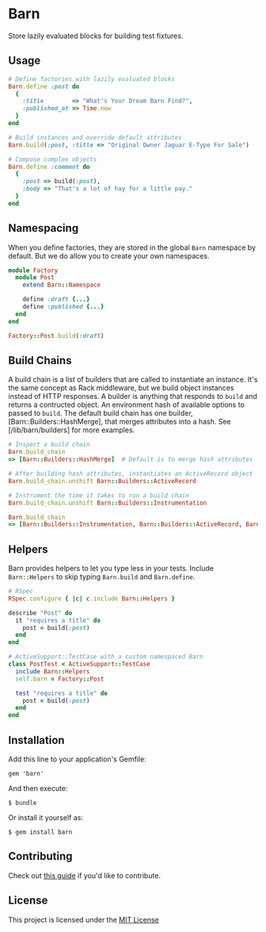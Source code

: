 # Barn

Store lazily evaluated blocks for building test fixtures.

## Usage

```ruby
# Define factories with lazily evaluated blocks
Barn.define :post do
  {
    :title        => "What's Your Dream Barn Find?",
    :published_at => Time.now
  }
end

# Build instances and override default attributes
Barn.build(:post, :title => "Original Owner Jaguar E-Type For Sale")

# Compose complex objects
Barn.define :comment do
  {
    :post => build(:post),
    :body => "That's a lot of hay for a little pay."
  }
end
```

## Namespacing

When you define factories, they are stored in the global `Barn` namespace by
default. But we do allow you to create your own namespaces.

```ruby
module Factory
  module Post
    extend Barn::Namespace

    define :draft {...}
    define :published {...}
  end
end

Factory::Post.build(:draft)
```

## Build Chains

A build chain is a list of builders that are called to instantiate an instance.
It's the same concept as Rack middleware, but we build object instances instead
of HTTP responses. A builder is anything that responds to `build` and returns a
contructed object. An environment hash of available options to passed to
`build`. The default build chain has one builder, [Barn::Builders::HashMerge],
that merges attributes into a hash. See [/lib/barn/builders] for more examples.

```ruby
# Inspect a build chain
Barn.build_chain
=> [Barn::Builders::HashMerge]  # Default is to merge hash attributes

# After building hash attributes, instantiates an ActiveRecord object
Barn.build_chain.unshift Barn::Builders::ActiveRecord

# Instrument the time it takes to run a build chain
Barn.build_chain.unshift Barn::Builders::Instrumentation

Barn.build_chain
=> [Barn::Builders::Instrumentation, Barn::Builders::ActiveRecord, Barn::Builders::HashMerge]
```

## Helpers

Barn provides helpers to let you type less in your tests. Include
`Barn::Helpers` to skip typing `Barn.build` and `Barn.define`.

```ruby
# RSpec
RSpec.configure { |c| c.include Barn::Helpers }

describe "Post" do
  it "requires a title" do
    post = build(:post)
  end
end

# ActiveSupport::TestCase with a custom namespaced Barn
class PostTest < ActiveSupport::TestCase
  include Barn::Helpers
  self.barn = Factory::Post

  test "requires a title" do
    post = build(:post)
  end
end
```

## Installation

Add this line to your application's Gemfile:

    gem 'barn'

And then execute:

    $ bundle

Or install it yourself as:

    $ gem install barn

## Contributing

Check out [this guide](/blob/master/CONTRIBUTING.md) if you'd like to
contribute.

## License

This project is licensed under the [MIT License](/blob/master/LICENSE.txt)

